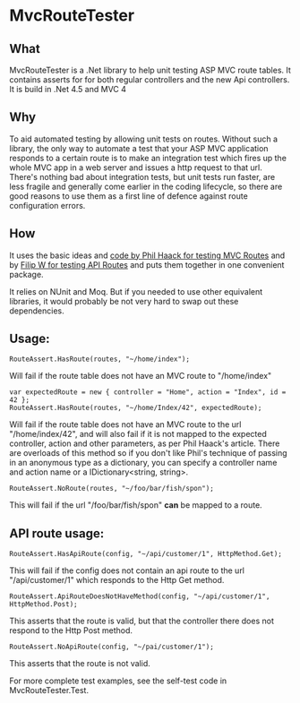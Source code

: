 MvcRouteTester
==============

What
----

MvcRouteTester is a .Net library to help unit testing ASP MVC route tables. It contains asserts for for both regular controllers and the new Api controllers. It is build in .Net 4.5 and MVC 4

Why
---

To aid automated testing by allowing unit tests on routes. Without such a library, the only way to automate a test that your ASP MVC application responds to a certain route is to make an integration test which fires up the whole MVC app in a web server and issues a http request to that url. There's nothing bad about integration tests, but unit tests run faster, are less fragile and generally come earlier in the coding lifecycle, so there are good reasons to use them as a first line of defence against route configuration errors.

How
---


It uses the basic ideas and [code by Phil Haack for testing MVC Routes](http://haacked.com/archive/2007/12/16/testing-routes-in-asp.net-mvc.aspx)
and by [Filip W for testing API Routes](http://www.strathweb.com/2012/08/testing-routes-in-asp-net-web-api/) and puts them together in one convenient package.

It relies on NUnit and Moq. But if you needed to use other equivalent libraries, it would probably be not very hard to swap out these dependencies.

Usage:
------

    RouteAssert.HasRoute(routes, "~/home/index");

Will fail if the route table does not have an MVC route to "/home/index"

    var expectedRoute = new { controller = "Home", action = "Index", id = 42 };
    RouteAssert.HasRoute(routes, "~/home/Index/42", expectedRoute);

Will fail if the route table does not have an MVC route to the url "/home/index/42", and will also fail if it is not mapped to the expected controller, action and other parameters, as per Phil Haack's article. 
There are overloads of this method so if you don't like Phil's technique of passing in an anonymous type as a dictionary, you can specify a controller name and action name
or a IDictionary<string, string>.

    RouteAssert.NoRoute(routes, "~/foo/bar/fish/spon");
	
This will fail if the url "/foo/bar/fish/spon" **can** be mapped to a route.
	
API route usage:
----------------

    RouteAssert.HasApiRoute(config, "~/api/customer/1", HttpMethod.Get);

This will fail if the config does not contain an api route to the url "/api/customer/1" which responds to the Http Get method.

    RouteAssert.ApiRouteDoesNotHaveMethod(config, "~/api/customer/1", HttpMethod.Post);

This asserts that the route is valid, but that the controller there does not respond to the Http Post method.

    RouteAssert.NoApiRoute(config, "~/pai/customer/1");

This asserts that the route is not valid.

For more complete test examples, see the self-test code in MvcRouteTester.Test.
